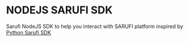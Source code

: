 # NODEJS SARUFI SDK

Sarufi NodeJS SDK to help you interact with SARUFI platform inspired by [Python Sarufi SDK](https://github.com/Neurotech-HQ/sarufi-python-sdk)

